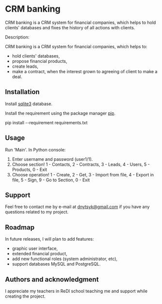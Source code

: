 # CRM banking

CRM banking is a CRM system for financial companies, which helps to hold clients' databases and fixes the history of all actions with clients. 

Description:

CRM banking is a CRM system for financial companies, which helps to:
- hold clients' databases,
- propose financial products,
- create leads,
- make a contract, when the interest grown to agreeing of client to make a deal.

## Installation

Install [sqlite3](https://www.sqlite.org/download.html/) database.

Install the requirement using the package manager [pip](https://pip.pypa.io/en/stable/).

pip install --requirement requirements.txt

## Usage

Run 'Main'.
In Python console:
1. Enter username and password (user1/1).
2. Choose section!
	1 - Contacts, 2 - Contracts, 3 - Leads, 4 - Users, 5 - Products, 0 - Exit
3. Choose operation!
	1 - Create, 2 - Get, 3 - Import from file, 4 - Export in file, 5 - Sign, 9 - Go to Section, 0 - Exit

## Support

Feel free to contact me by e-mail at dnytsyk@gmail.com if you have any questions related to my project.

## Roadmap

In future releases, I will plan to add features:
- graphic user interface,
- extended financial product,
- add new functional roles (system administrator, etc),
- support databases MySQL and PostgreSQL.

## Authors and acknowledgment

I appreciate my teachers in ReDI school teaching me and support while creating the project.

